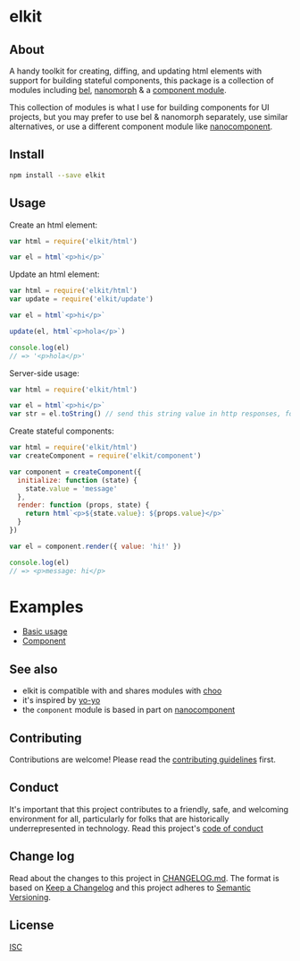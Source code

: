 # elkit

## About

A handy toolkit for creating, diffing, and updating html elements with support for building stateful components, this package is a collection of modules including [bel](https://npmjs.com/bel), [nanomorph](https://npmjs.com/nanomorph) & a [component module](component.js).

This collection of modules is what I use for building components for UI projects, but you may prefer to use bel & nanomorph separately, use similar alternatives, or use a different component module like [nanocomponent](https://npmjs.com/nanocomponent).

## Install

```sh
npm install --save elkit
```

## Usage

Create an html element:

```js
var html = require('elkit/html')

var el = html`<p>hi</p>`
```

Update an html element:

```js
var html = require('elkit/html')
var update = require('elkit/update')

var el = html`<p>hi</p>`

update(el, html`<p>hola</p>`)

console.log(el)
// => '<p>hola</p>'
```

Server-side usage:

```js
var html = require('elkit/html')

var el = html`<p>hi</p>`
var str = el.toString() // send this string value in http responses, for example
```

Create stateful components:

```js
var html = require('elkit/html')
var createComponent = require('elkit/component')

var component = createComponent({
  initialize: function (state) {
    state.value = 'message'
  },
  render: function (props, state) {
    return html`<p>${state.value}: ${props.value}</p>`
  }
})

var el = component.render({ value: 'hi!' })

console.log(el)
// => <p>message: hi</p>
```

# Examples

- [Basic usage](examples/basic-usage.js)
- [Component](examples/component.js)

## See also

- elkit is compatible with and shares modules with [choo](https://npmjs.com/choo)
- it's inspired by [yo-yo](https://npmjs.com/yo-yo)
- the `component` module is based in part on [nanocomponent](https://npmjs.com/nanocomponent)

## Contributing

Contributions are welcome! Please read the [contributing guidelines](CONTRIBUTING.md) first.

## Conduct

It's important that this project contributes to a friendly, safe, and welcoming environment for all, particularly for folks that are historically underrepresented in technology. Read this project's [code of conduct](CODE_OF_CONDUCT.md)

## Change log

Read about the changes to this project in [CHANGELOG.md](CHANGELOG.md). The format is based on [Keep a Changelog](http://keepachangelog.com/) and this project adheres to [Semantic Versioning](http://semver.org/).

## License

[ISC](LICENSE.md)
